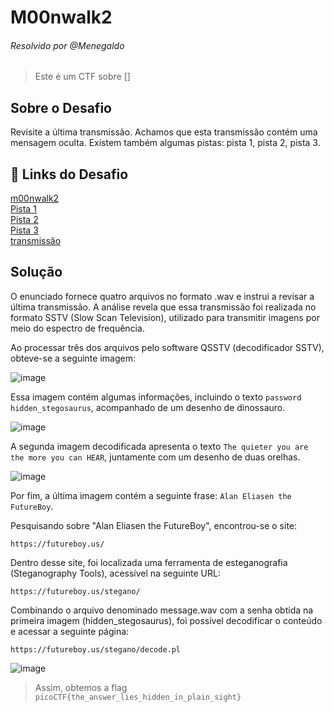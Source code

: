# M00nwalk2
###### Resolvido por @Menegaldo
> Este é um CTF sobre []  

## Sobre o Desafio  
Revisite a última transmissão. Achamos que esta transmissão contém uma mensagem oculta.
Existem também algumas pistas: pista 1, pista 2, pista 3.

## 🔗 Links do Desafio

[m00nwalk2](https://play.picoctf.org/practice/challenge/28) <br>
[Pista 1](https://jupiter.challenges.picoctf.org/static/599404f0bf7426a5a5c2deb538860cda/clue1.wav)<br>
[Pista 2](https://jupiter.challenges.picoctf.org/static/599404f0bf7426a5a5c2deb538860cda/clue2.wav)<br>
[Pista 3](https://jupiter.challenges.picoctf.org/static/599404f0bf7426a5a5c2deb538860cda/clue3.wav)<br>
[transmissão](https://jupiter.challenges.picoctf.org/static/599404f0bf7426a5a5c2deb538860cda/message.wav)

## Solução

O enunciado fornece quatro arquivos no formato .wav e instrui a revisar a última transmissão. A análise revela que essa transmissão foi realizada no formato SSTV (Slow Scan Television), utilizado para transmitir imagens por meio do espectro de frequência.

Ao processar três dos arquivos pelo software QSSTV (decodificador SSTV), obteve-se a seguinte imagem:

![image](https://github.com/user-attachments/assets/40c7a0e1-efa5-4d89-a562-b67d0335a3f9)


Essa imagem contém algumas informações, incluindo o texto `password hidden_stegosaurus`, acompanhado de um desenho de dinossauro.

![image](https://github.com/user-attachments/assets/0d2dd95d-5da5-45a5-9f96-6c4e3a675104)

A segunda imagem decodificada apresenta o texto `The quieter you are the more you can HEAR`, juntamente com um desenho de duas orelhas.

![image](https://github.com/user-attachments/assets/7503e69d-29d4-44c3-8a9b-01f45acbb44d)


Por fim, a última imagem contém a seguinte frase: `Alan Eliasen the FutureBoy`.

Pesquisando sobre "Alan Eliasen the FutureBoy", encontrou-se o site:

`https://futureboy.us/`

Dentro desse site, foi localizada uma ferramenta de esteganografia (Steganography Tools), acessível na seguinte URL:

`https://futureboy.us/stegano/`

Combinando o arquivo denominado message.wav com a senha obtida na primeira imagem (hidden_stegosaurus), foi possível decodificar o conteúdo e acessar a seguinte página:

`https://futureboy.us/stegano/decode.pl`

![image](https://github.com/user-attachments/assets/8e9dad87-a408-49cb-a3a9-a9781083f54d)

> Assim, obtemos a flag `picoCTF{the_answer_lies_hidden_in_plain_sight}`
